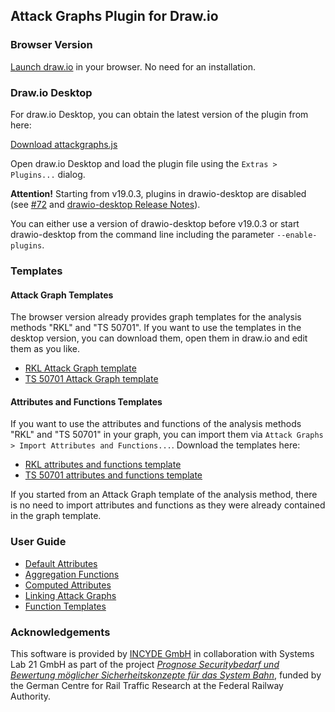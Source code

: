 ## Attack Graphs Plugin for Draw.io

### Browser Version

[Launch draw.io](app) in your browser. No need for an installation.

### Draw.io Desktop

For draw.io Desktop, you can obtain the latest version of the plugin from here:

<a href="https://incyde-gmbh.github.io/drawio-plugin-attackgraphs/app/plugins/attackgraphs.js" download>Download attackgraphs.js</a>

Open draw.io Desktop and load the plugin file using the `Extras > Plugins...` dialog.

**Attention!**
Starting from v19.0.3, plugins in drawio-desktop are disabled (see <a href="https://github.com/INCYDE-GmbH/drawio-plugin-attackgraphs/issues/72">#72</a> and <a href="https://github.com/jgraph/drawio-desktop/releases/tag/v19.0.3">drawio-desktop Release Notes</a>).

You can either use a version of drawio-desktop before v19.0.3 or start drawio-desktop from the command line including the parameter `--enable-plugins`.


### Templates

#### Attack Graph Templates

The browser version already provides graph templates for the analysis methods "RKL" and "TS 50701".
If you want to use the templates in the desktop version, you can download them, open them in draw.io and edit them as you like.

- <a href="https://github.com/INCYDE-GmbH/drawio-plugin-attackgraphs/releases/latest/download/AttackGraphTemplate_RKL.drawio" download>RKL Attack Graph template</a>
- <a href="https://github.com/INCYDE-GmbH/drawio-plugin-attackgraphs/releases/latest/download/AttackGraphTemplate_TS50701.drawio" download>TS 50701 Attack Graph template</a>

#### Attributes and Functions Templates

If you want to use the attributes and functions of the analysis methods "RKL" and "TS 50701" in your graph, you can import them via `Attack Graphs > Import Attributes and Functions...`.
Download the templates here:

- <a href="https://github.com/INCYDE-GmbH/drawio-plugin-attackgraphs/releases/latest/download/AttackGraphTemplate_RKL.json" download>RKL attributes and functions template</a>
- <a href="https://github.com/INCYDE-GmbH/drawio-plugin-attackgraphs/releases/latest/download/AttackGraphTemplate_TS50701.json" download>TS 50701 attributes and functions template</a>

If you started from an Attack Graph template of the analysis method, there is no need to import attributes and functions as they were already contained in the graph template.

### User Guide

- [Default Attributes](default_attributes.md)
- [Aggregation Functions](aggregation_functions.md)
- [Computed Attributes](computed_attributes_functions.md)
- [Linking Attack Graphs](link_graphs.md)
- [Function Templates](templates.md)

### Acknowledgements

This software is provided by [INCYDE GmbH](https://incyde.com/) in collaboration with Systems Lab 21 GmbH as part of the project *[Prognose Securitybedarf und Bewertung möglicher Sicherheitskonzepte für das System Bahn](https://www.dzsf.bund.de/SharedDocs/Standardartikel/DZSF/Projekte/Projekt_49_Securitybedarf.html)*, funded by the German Centre for Rail Traffic Research at the Federal Railway Authority.
